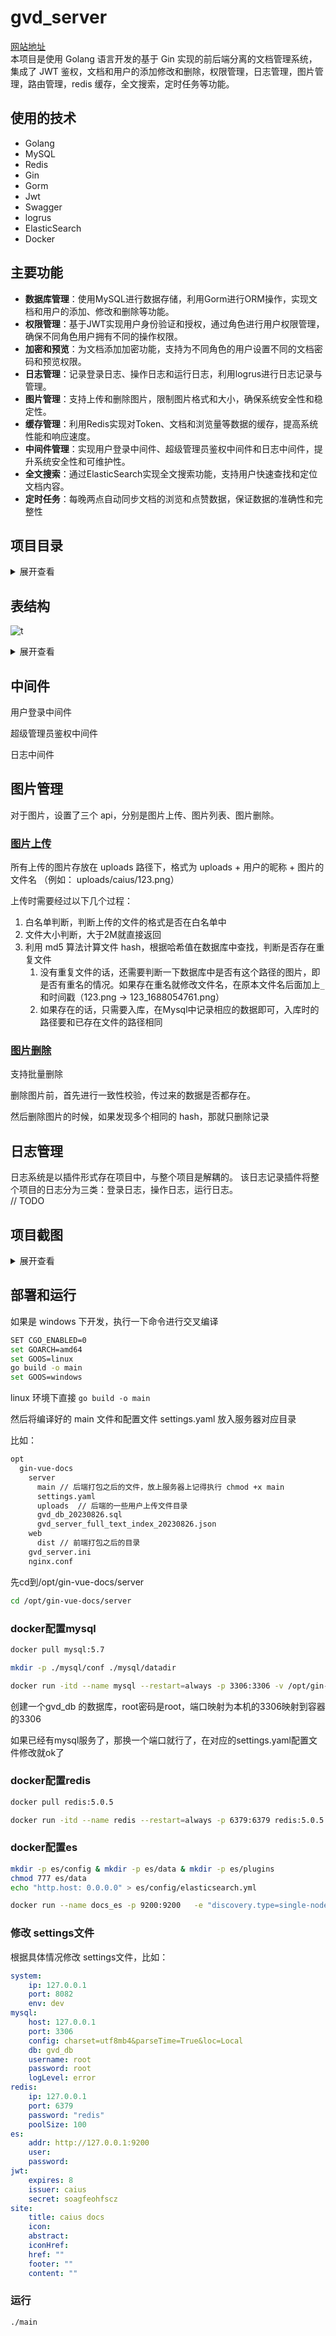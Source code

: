 # gvd_server
[网站地址](http://docs.codingcaius.top/)  
本项目是使用 Golang 语言开发的基于 Gin 实现的前后端分离的文档管理系统，集成了 JWT 鉴权，文档和用户的添加修改和删除，权限管理，日志管理，图片管理，路由管理，redis 缓存，全文搜索，定时任务等功能。 
## 使用的技术

- Golang 
- MySQL 
- Redis 
- Gin
- Gorm
- Jwt  
- Swagger
- logrus 
- ElasticSearch
- Docker

## 主要功能

- **数据库管理**：使用MySQL进行数据存储，利用Gorm进行ORM操作，实现文档和用户的添加、修改和删除等功能。
- **权限管理**：基于JWT实现用户身份验证和授权，通过角色进行用户权限管理，确保不同角色用户拥有不同的操作权限。
- **加密和预览**：为文档添加加密功能，支持为不同角色的用户设置不同的文档密码和预览权限。
- **日志管理**：记录登录日志、操作日志和运行日志，利用logrus进行日志记录与管理。
- **图片管理**：支持上传和删除图片，限制图片格式和大小，确保系统安全性和稳定性。
- **缓存管理**：利用Redis实现对Token、文档和浏览量等数据的缓存，提高系统性能和响应速度。
- **中间件管理**：实现用户登录中间件、超级管理员鉴权中间件和日志中间件，提升系统安全性和可维护性。
- **全文搜索**：通过ElasticSearch实现全文搜索功能，支持用户快速查找和定位文档内容。
- **定时任务**：每晚两点自动同步文档的浏览和点赞数据，保证数据的准确性和完整性



## 项目目录
<details>
<summary>展开查看</summary>
<pre><code>
├── api             通过api接口调用方法
├── config          配置文件中映射的结构体
├── core            初始化连接的一些操作
├── docs            swagger api文档
├── flags           命令行参数绑定
├── global          全局变量
├── go.mod        
├── go.sum
├── logs             日志文件
├── main.go          主函数
├── middleware       gin 的中间件
├── models           表结构
├── plugins          插件，里面是独立的日志系统
├── routers          路由
├── service          服务
├── setting.yaml     配置文件
├── testdata         测试用例
├── uploads          上传的文件
└── utils            一些工具
  
</pre></code>
</details>



## 表结构
![t](https://github.com/CodingCaius/gvd_server/blob/master/uploads/20230803113621.png)
<details>
<summary>展开查看</summary>


### 角色表

```Go
package models

type RoleModel struct {
  Model
  Title    string     `gorm:"size:16;not null;comment:角色名称" json:"title"`                                    // 角色的名称
  Pwd      string     `gorm:"size:64;comment:角色的密码" json:"-"`                                                // 角色密码
  IsSystem bool       `gorm:"column:isSystem;comment:是否是系统角色" json:"isSystem"`                               // 是否是系统角色
  DocsList []DocModel `gorm:"many2many:role_doc_models;joinForeignKey:RoleID;JoinReferences:DocID" json:"-"` // 角色拥有的文档列表
}

```



### 文档表

```Go
package models

type DocModel struct {
  Model
  Title           string      `gorm:"comment:文档标题" json:"title"`
  Content         string      `gorm:"comment:文档内容" json:"-"`
  DiggCount       int         `gorm:"comment:点赞量;column:diggCount" json:"diggCount"`
  LookCount       int         `gorm:"comment:浏览量;column:lookCount" json:"lookCount"`
  Key             string      `gorm:"comment:key;not null;unique" json:"key"`
  ParentID        *uint       `gorm:"comment:父文档id;column:parentID" json:"parentID"`
  ParentModel     *DocModel   `gorm:"foreignKey:ParentID" json:"-"` // 父文档
  Child           []*DocModel `gorm:"foreignKey:ParentID" json:"-"` // 它会有子孙文档
  FreeContent     string      `gorm:"comment:预览部分;column:freeContent" json:"freeContent"`
  UserCollDocList []UserModel `gorm:"many2many:user_coll_doc_models;joinForeignKey:DocID;JoinReferences:UserID" json:"-"`
}

```

### 角色文档表

```Go
package models

type RoleDocModel struct {
  Model
  RoleID      uint      `gorm:"column:roleID;comment:角色id" json:"roleID"`
  RoleModel   RoleModel `gorm:"foreignKey:RoleID" json:"-"`
  DocID       uint      `gorm:"column:docID;comment:文档id" json:"docID"`
  DocModel    DocModel  `gorm:"foreignKey:DocID" json:"-"`
  Pwd         *string   `gorm:"column:pwd;comment:密码配置" json:"pwd"`                 // null ""  "有值"  优先级： 角色文档密码 > 角色密码
  FreeContent *string   `gorm:"column:freeContent;comment:试看配置" json:"freeContent"` // 试看部分 优先级：角色文档试看  > 文档试看字段 > 文档按照特殊字符分隔的试看
  Sort        int       `gorm:"column:sort;comment:排序" json:"sort"`                 // 排序
}

```



### 用户表

```Go
package models

type UserModel struct {
  Model
  UserName  string    `gorm:"column:userName;size:36;unique;not null;comment:用户名" json:"-"` // 用户名
  Password  string    `gorm:"column:password;size:128;comment:密码"  json:"-"`                // 密码
  Avatar    string    `gorm:"column:avatar;size:256;comment:头像"  json:"avatar"`             // 头像
  NickName  string    `gorm:"column:nickName;size:36;comment:昵称"  json:"nickName"`          // 昵称
  Email     string    `gorm:"column:email;size:128;comment:邮箱"  json:"email"`               // 邮箱
  Token     string    `gorm:"column:token;size:64;comment:其他平台的唯一id"  json:"-"`             // 其他平台的唯一id
  IP        string    `gorm:"column:ip;size:16;comment:ip地址"  json:"ip"`                    // ip
  Addr      string    `gorm:"column:addr;size:64;comment:地址"  json:"addr"`                  // 地址
  RoleID    uint      `gorm:"column:roleID;comment:用户对应的角色" json:"roleID"`                  // 用户对应的角色
  RoleModel RoleModel `gorm:"foreignKey:RoleID" json:"-"`
}

```

### 用户收藏文档表

```Go
package models

type UserCollDocModel struct {
  Model
  DocID     uint      `gorm:"column:docID" json:"docID"`
  DocModel  DocModel  `gorm:"foreignKey:DocID"`
  UserID    uint      `gorm:"column:userID" json:"userID"`
  UserModel UserModel `gorm:"foreignKey:UserID"`
}

```



### 用户密码访问文档表

```Go
package models

type UserPwdDocModel struct {
  Model
  UserID uint `gorm:"column:userID" json:"userID"`
  DocID  uint `gorm:"column:docID" json:"docID"`
}

```

### 图像表

```Go
package models

import "fmt"

type ImageModel struct {
  Model
  UserID    uint      `gorm:"column:userID;comment:用户id" json:"userID"`
  UserModel UserModel `gorm:"foreignKey:UserID" json:"-"`
  FileName  string    `gorm:"column:fileName;size:64；comment:文件名" json:"fileName"`
  Size      int64     `gorm:"column:size;comment:文件大小，单位字节" json:"size"`
  Path      string    `gorm:"column:path;size:128;comment:文件路径" json:"path"`
  Hash      string    `gorm:"column:hash;size:64;comment:文件的hash" json:"hash"`
}

func (image ImageModel) WebPath() string {
  return fmt.Sprintf("/%s", image.Path)
}

```

### 登录记录表

```Go
package models

// LoginModel 用户登录数据
type LoginModel struct {
  Model
  UserID    uint      `gorm:"column:userID" json:"userID"`
  UserModel UserModel `gorm:"foreignKey:UserID" json:"-"`
  IP        string    `gorm:"size:20" json:"ip"` // 登录的ip
  NickName  string    `gorm:"column:nickName;size:42" json:"nickName"`
  UA        string    `gorm:"size:256" json:"ua"` // ua
  Token     string    `gorm:"size:256" json:"token"`
  Device    string    `gorm:"size:256" json:"device"` // 登录设备
  Addr      string    `gorm:"size:64" json:"addr"`
}

```

### 文档数据表

```Go
package models

// DocDataModel 文档数据表
type DocDataModel struct {
  Model
  DocID     uint   `gorm:"column:docID" json:"docID"`
  DocTitle  string `gorm:"column:docTitle" json:"docTitle"`
  LookCount int    `gorm:"column:lookCount" json:"lookCount"`
  DiggCount int    `gorm:"column:diggCount" json:"diggCount"`
  CollCount int    `gorm:"column:collCount" json:"collCount"`
}

```


</details>

## 中间件

用户登录中间件





超级管理员鉴权中间件





日志中间件

## 图片管理

对于图片，设置了三个 api，分别是图片上传、图片列表、图片删除。

### [图片上传](https://github.com/CodingCaius/gvd_server/blob/master/api/image_api/image_update.go)

所有上传的图片存放在 uploads 路径下，格式为 uploads + 用户的昵称 + 图片的文件名 （例如： uploads/caius/123.png）

上传时需要经过以下几个过程：

1. 白名单判断，判断上传的文件的格式是否在白名单中
2. 文件大小判断，大于2M就直接返回
3. 利用 md5 算法计算文件 hash，根据哈希值在数据库中查找，判断是否存在重复文件
   1. 没有重复文件的话，还需要判断一下数据库中是否有这个路径的图片，即是否有重名的情况。如果存在重名就修改文件名，在原本文件名后面加上`_` 和时间戳（123.png   ->  123_1688054761.png）
   2. 如果存在的话，只需要入库，在Mysql中记录相应的数据即可，入库时的路径要和已存在文件的路径相同

### [图片删除](https://github.com/CodingCaius/gvd_server/blob/master/api/image_api/image_remove.go)

支持批量删除

删除图片前，首先进行一致性校验，传过来的数据是否都存在。

然后删除图片的时候，如果发现多个相同的 hash，那就只删除记录




## 日志管理

日志系统是以插件形式存在项目中，与整个项目是解耦的。
该日志记录插件将整个项目的日志分为三类：登录日志，操作日志，运行日志。  
// TODO


## 项目截图
<details>
<summary>展开查看</summary>

![t](https://github.com/CodingCaius/gvd_server/blob/master/uploads/QQ%E6%88%AA%E5%9B%BE20240304105637.png)  

![t](https://github.com/CodingCaius/gvd_server/blob/master/uploads/QQ%E6%88%AA%E5%9B%BE20240304105833.png)  

### 角色管理
![t](https://github.com/CodingCaius/gvd_server/blob/master/uploads/QQ%E6%88%AA%E5%9B%BE20240304105934.png)

### 日志管理
登录日志
![t](https://github.com/CodingCaius/gvd_server/blob/master/uploads/%E5%B1%8F%E5%B9%95%E6%88%AA%E5%9B%BE%202024-02-10%20145145.png)
操作日志
![t](https://github.com/CodingCaius/gvd_server/blob/master/uploads/%E5%B1%8F%E5%B9%95%E6%88%AA%E5%9B%BE%202024-02-10%20145123.png)
![t](https://github.com/CodingCaius/gvd_server/blob/master/uploads/%E5%B1%8F%E5%B9%95%E6%88%AA%E5%9B%BE%202024-02-10%20145240.png)

### 图片管理
![t](https://github.com/CodingCaius/gvd_server/blob/master/uploads/QQ%E6%88%AA%E5%9B%BE20240304111233.png)

</details>


## 部署和运行

如果是 windows 下开发，执行一下命令进行交叉编译

```bash
SET CGO_ENABLED=0
set GOARCH=amd64
set GOOS=linux
go build -o main
set GOOS=windows
```

linux 环境下直接 `go build -o main` 

然后将编译好的 main 文件和配置文件 settings.yaml 放入服务器对应目录

比如：

```bash
opt
  gin-vue-docs
    server
      main // 后端打包之后的文件，放上服务器上记得执行 chmod +x main
      settings.yaml
      uploads  // 后端的一些用户上传文件目录
      gvd_db_20230826.sql
      gvd_server_full_text_index_20230826.json
    web
      dist // 前端打包之后的目录
    gvd_server.ini
    nginx.conf

```

先cd到/opt/gin-vue-docs/server

```bash
cd /opt/gin-vue-docs/server
```



### docker配置mysql

```bash
docker pull mysql:5.7

mkdir -p ./mysql/conf ./mysql/datadir

docker run -itd --name mysql --restart=always -p 3306:3306 -v /opt/gin-vue-docs/server/mysql/conf:/etc/mysql/conf.d -v /opt/gin-vue-docs/server/mysql/datadir:/var/lib/mysql -e  MYSQL_ROOT_PASSWORD=root -e MYSQL_DATABASE=gvd_db mysql:5.7
```

创建一个gvd_db 的数据库，root密码是root，端口映射为本机的3306映射到容器的3306

如果已经有mysql服务了，那换一个端口就行了，在对应的settings.yaml配置文件修改就ok了

### docker配置redis

```bash
docker pull redis:5.0.5

docker run -itd --name redis --restart=always -p 6379:6379 redis:5.0.5 --requirepass "redis"
```



### docker配置es

```bash
mkdir -p es/config & mkdir -p es/data & mkdir -p es/plugins
chmod 777 es/data
echo "http.host: 0.0.0.0" > es/config/elasticsearch.yml

docker run --name docs_es -p 9200:9200   -e "discovery.type=single-node" -e ES_JAVA_OPTS="-Xms84m -Xmx512m" -v /opt/gin-vue-docs/server/es/config/elasticsearch.yml:/usr/share/elasticsearch/config/elasticsearch.yml -v /opt/gin-vue-docs/server/es/data:/usr/share/elasticsearch/data -v /opt/gin-vue-docs/server/es/plugins:/usr/share/elasticsearch/plugins -d elasticsearch:7.12.0

```



### 修改 settings文件

根据具体情况修改 settings文件，比如：

```yaml
system:
    ip: 127.0.0.1
    port: 8082
    env: dev
mysql:
    host: 127.0.0.1
    port: 3306
    config: charset=utf8mb4&parseTime=True&loc=Local
    db: gvd_db
    username: root
    password: root
    logLevel: error
redis:
    ip: 127.0.0.1
    port: 6379
    password: "redis"
    poolSize: 100
es:
    addr: http://127.0.0.1:9200
    user: 
    password: 
jwt:
    expires: 8
    issuer: caius
    secret: soagfeohfscz
site:
    title: caius docs
    icon: 
    abstract: 
    iconHref:
    href: ""
    footer: ""
    content: ""

```



### 运行

```
./main
```








